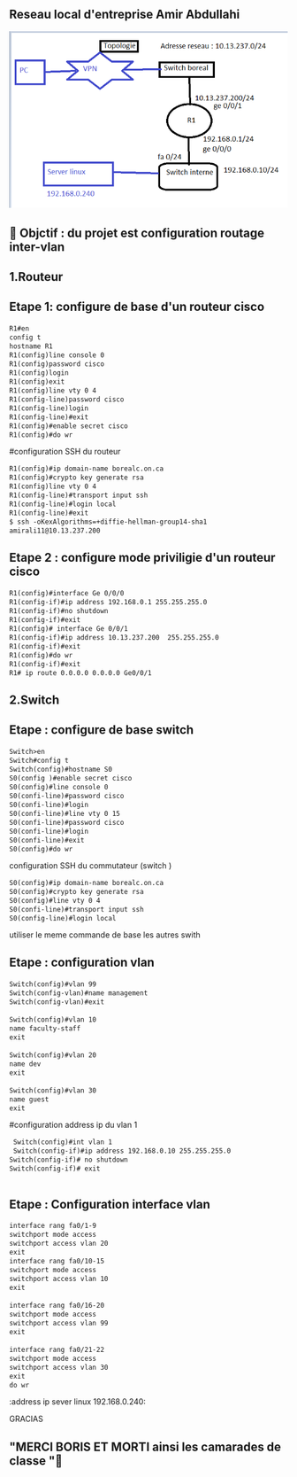 ## Reseau local  d'entreprise Amir Abdullahi 

![image](inter13.PNG)

:bookmark:  Objctif : du projet est configuration routage inter-vlan 
------------------------------------------------------------------------------
1.Routeur 
---------
Etape 1: configure de base  d'un routeur cisco 
------------------------------------

```
R1#en
config t
hostname R1
R1(config)line console 0
R1(config)password cisco 
R1(config)login
R1(config)exit
R1(config)line vty 0 4
R1(config-line)password cisco 
R1(config-line)login 
R1(config-line)#exit 
R1(config)#enable secret cisco
R1(config)#do wr
``````
#configuration SSH du routeur 
```
R1(config)#ip domain-name borealc.on.ca 
R1(config)#crypto key generate rsa
R1(config)line vty 0 4
R1(config-line)#transport input ssh
R1(config-line)#login local
R1(config-line)#exit
$ ssh -oKexAlgorithms=+diffie-hellman-group14-sha1  amirali11@10.13.237.200
```
Etape 2 : configure mode priviligie d'un routeur cisco 
-------------------------------------------------------
``` 
R1(config)#interface Ge 0/0/0
R1(config-if)#ip address 192.168.0.1 255.255.255.0
R1(config-if)#no shutdown
R1(config-if)#exit
R1(config)# interface Ge 0/0/1
R1(config-if)#ip address 10.13.237.200  255.255.255.0
R1(config-if)#exit
R1(config)#do wr
R1(config-if)#exit
R1# ip route 0.0.0.0 0.0.0.0 Ge0/0/1
```

2.Switch 
------------
Etape : configure de base switch 
---------------------------------
 
````
Switch>en
Switch#config t
Switch(config)#hostname S0 
S0(config )#enable secret cisco
S0(config)#line console 0
S0(confi-line)#password cisco
S0(confi-line)#login 
S0(confi-line)#line vty 0 15
S0(confi-line)#password cisco
S0(confi-line)#login
S0(confi-line)#exit
S0(config)#do wr
````
configuration SSH du commutateur (switch )
```
S0(config)#ip domain-name borealc.on.ca 
S0(config)#crypto key generate rsa
S0(config)#line vty 0 4
S0(confi-line)#transport input ssh
S0(config-line)#login local
```
  utiliser le meme commande de base les autres swith

Etape : configuration vlan 
-----------------------------
```
Switch(config)#vlan 99
Switch(config-vlan)#name management
Switch(config-vlan)#exit

Switch(config)#vlan 10
name faculty-staff
exit

Switch(config)#vlan 20
name dev
exit

Switch(config)#vlan 30
name guest
exit
```
#configuration address ip du vlan 1
```
 Switch(config)#int vlan 1
 Switch(config-if)#ip address 192.168.0.10 255.255.255.0
Switch(config-if)# no shutdown 
Switch(config-if)# exit
 
```

Etape : Configuration interface vlan  
------------------------------------
```
interface rang fa0/1-9
switchport mode access 
switchport access vlan 20 
exit 
interface rang fa0/10-15
switchport mode access 
switchport access vlan 10 
exit 

interface rang fa0/16-20
switchport mode access 
switchport access vlan 99
exit 

interface rang fa0/21-22
switchport mode access 
switchport access vlan 30
exit
do wr
```
:address ip sever linux 192.168.0.240:


GRACIAS 

"MERCI BORIS ET MORTI ainsi les camarades de classe ":avocado:
---------------------------------------------------------------






